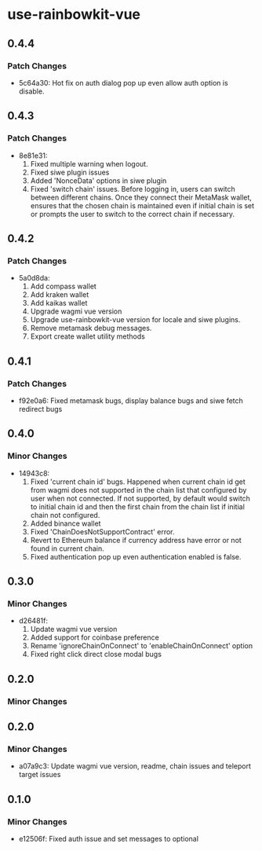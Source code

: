 # use-rainbowkit-vue

## 0.4.4

### Patch Changes

- 5c64a30: Hot fix on auth dialog pop up even allow auth option is disable.

## 0.4.3

### Patch Changes

- 8e81e31:
  1. Fixed multiple warning when logout.
  2. Fixed siwe plugin issues
  3. Added 'NonceData' options in siwe plugin
  4. Fixed 'switch chain' issues. Before logging in, users can switch between different chains. Once they connect their MetaMask wallet, ensures that the chosen chain is maintained even if initial chain is set or prompts the user to switch to the correct chain if necessary.

## 0.4.2

### Patch Changes

- 5a0d8da:
  1. Add compass wallet
  2. Add kraken wallet
  3. Add kaikas wallet
  4. Upgrade wagmi vue version
  5. Upgrade use-rainbowkit-vue version for locale and siwe plugins.
  6. Remove metamask debug messages.
  7. Export create wallet utility methods

## 0.4.1

### Patch Changes

- f92e0a6: Fixed metamask bugs, display balance bugs and siwe fetch redirect bugs

## 0.4.0

### Minor Changes

- 14943c8:
  1. Fixed 'current chain id' bugs. Happened when current chain id get from wagmi does not supported in the chain list that configured by user when not connected. If not supported, by default would switch to initial chain id and then the first chain from the chain list if initial chain not configured.
  2. Added binance wallet
  3. Fixed 'ChainDoesNotSupportContract' error.
  4. Revert to Ethereum balance if currency address have error or not found in current chain.
  5. Fixed authentication pop up even authentication enabled is false.

## 0.3.0

### Minor Changes

- d26481f:
  1. Update wagmi vue version
  2. Added support for coinbase preference
  3. Rename 'ignoreChainOnConnect' to 'enableChainOnConnect' option
  4. Fixed right click direct close modal bugs

## 0.2.0

### Minor Changes

## 0.2.0

### Minor Changes

- a07a9c3: Update wagmi vue version, readme, chain issues and teleport target issues

## 0.1.0

### Minor Changes

- e12506f: Fixed auth issue and set messages to optional

